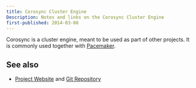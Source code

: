 ```yaml
---
title: Corosync Cluster Engine
Description: Notes and links on the Corosync Cluster Engine
first-published: 2014-03-08
---
```


Corosync is a cluster engine, meant to be used as part of other 
projects. It is commonly used together with [Pacemaker](/docs/pacemaker.html).

See also
--------

*   [Project Website](http://corosync.github.io/corosync/) and 
    [Git Repository](https://github.com/corosync/corosync)
